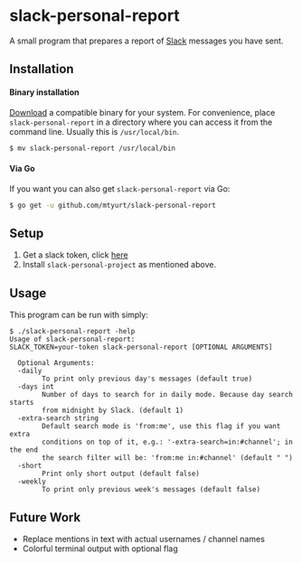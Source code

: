 slack-personal-report
==========

A small program that prepares a report of [Slack](https://slack.com) messages you have sent.

Installation
------------

#### Binary installation

[Download](https://github.com/mtyurt/slack-personal-report/releases) a
compatible binary for your system. For convenience, place `slack-personal-report` in a
directory where you can access it from the command line. Usually this is
`/usr/local/bin`.

```bash
$ mv slack-personal-report /usr/local/bin
```

#### Via Go

If you want you can also get `slack-personal-report` via Go:

```bash
$ go get -u github.com/mtyurt/slack-personal-report
```

Setup
-----

1. Get a slack token, click [here](https://api.slack.com/docs/oauth-test-tokens) 
2. Install `slack-personal-project` as mentioned above.

Usage
-----
This program can be run with simply:


```
$ ./slack-personal-report -help
Usage of slack-personal-report:
SLACK_TOKEN=your-token slack-personal-report [OPTIONAL ARGUMENTS]

  Optional Arguments:
  -daily
        To print only previous day's messages (default true)
  -days int
        Number of days to search for in daily mode. Because day search starts
		from midnight by Slack. (default 1)
  -extra-search string
        Default search mode is 'from:me', use this flag if you want extra
		conditions on top of it, e.g.: '-extra-search=in:#channel'; in the end
		the search filter will be: 'from:me in:#channel' (default " ")
  -short
        Print only short output (default false)
  -weekly
        To print only previous week's messages (default false)
```

Future Work
-----
- Replace mentions in text with actual usernames / channel names
- Colorful terminal output with optional flag
